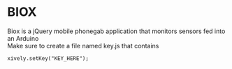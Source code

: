 BIOX
====
Biox is a jQuery mobile phonegab application that monitors sensors fed into an Arduino  
Make sure to create a file named key.js that contains
```
xively.setKey("KEY_HERE");
```
